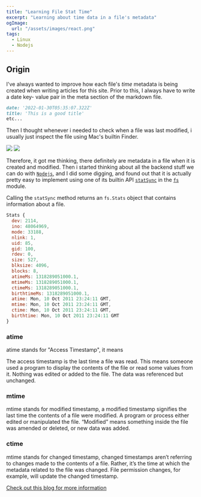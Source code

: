 ```yaml
---
title: "Learning File Stat Time"
excerpt: "Learning about time data in a file's metadata"
ogImage:
  url: "/assets/images/react.png"
tags:
  - Linux
  - Nodejs
---
```


## Origin

I've always wanted to improve how each file's *time* metadata is being created when writing articles for this site. Prior to this, I always have to write a date key- value pair in the meta section of the markdown file.

```markdown
date: '2022-01-30T05:35:07.322Z'
title: 'This is a good title'
etc...
```

Then I thought whenever i needed to check when a file was last modified, i usually just inspect the file using Mac's builtin Finder.

<ImageGroup>
<Image src="/assets/images/notes/mac-finder-inspect.png" height={400} width={300} layout="fixed" quality={100} objectFit="contain" objectPosition="center center" />
<Image src="/assets/images/notes/mac-finder-file-metadata.png" height={400} width={300} layout="fixed" quality={100} objectFit="contain" objectPosition="center center" />
</ImageGroup>

Therefore, it got me thinking, there definitely are metadata in a file when it is created and modified. Then i started thinking about all the backend stuff we can do with [`Nodejs`](https://nodejs.org/en), and I did some digging, and found out that it is actually pretty easy to implement using one of its builtin API [`statSync`](https://nodejs.org/api/fs.html#fsfstatsyncfd-options) in the [`fs`](https://nodejs.org/api/fs.html) module.

Calling the `statSync` method returns an `fs.Stats` object that contains information about a file.

```js
Stats {
  dev: 2114,
  ino: 48064969,
  mode: 33188,
  nlink: 1,
  uid: 85,
  gid: 100,
  rdev: 0,
  size: 527,
  blksize: 4096,
  blocks: 8,
  atimeMs: 1318289051000.1,
  mtimeMs: 1318289051000.1,
  ctimeMs: 1318289051000.1,
  birthtimeMs: 1318289051000.1,
  atime: Mon, 10 Oct 2011 23:24:11 GMT,
  mtime: Mon, 10 Oct 2011 23:24:11 GMT,
  ctime: Mon, 10 Oct 2011 23:24:11 GMT,
  birthtime: Mon, 10 Oct 2011 23:24:11 GMT 
}
```

### atime

atime stands for "Access Timestamp", it means

The access timestamp is the last time a file was read. This means someone used a program to display the contents of the file or read some values from it. Nothing was edited or added to the file. The data was referenced but unchanged.

### mtime

mtime stands for modified timestamp, a modified timestamp signifies the last time the contents of a file were modified. A program or process either edited or manipulated the file. “Modified” means something inside the file was amended or deleted, or new data was added.

### ctime

mtime stands for changed timestamp, changed timestamps aren’t referring to changes made to the contents of a file. Rather, it’s the time at which the metadata related to the file was changed. File permission changes, for example, will update the changed timestamp.

[Check out this blog for more information](https://www.howtogeek.com/517098/linux-file-timestamps-explained-atime-mtime-and-ctime/)

